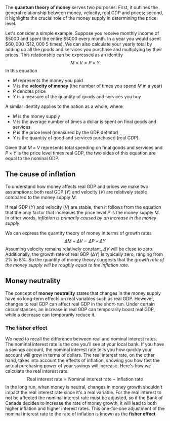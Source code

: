 The **quantum theory of money** serves two purposes: First, it outlines the general relationship between money, velocity, real GDP and prices; second, it highlights the crucial role of the money supply in determining the price level.

Let's consider a simple example. Suppose you receive monthly income of $\$5000$ and spent the entire $\$5000$ every month. In a year you would spent $\$60,000$ ($\$12,000$ 5 times). We can also calculate your yearly total by adding up all the goods and services you purchase and multiplying by their prices. This relationship can be expressed as an identity
$$M \times V = P \times Y$$
In this equation 
- $M$ represents the money you paid
- $V$ is the **velocity of money** (the number of times you spend $M$ in a year) 
- $P$ denotes price 
- $Y$ is a measure of the quantity of goods and services you buy

A similar identity applies to the nation as a whole, where 
- $M$ is the money supply 
- $V$ is the average number of times a dollar is spent on final goods and services 
- $P$ is the price level (measured by the GDP deflator)  
- $Y$ is the quantity of good and services purchased (real GDP).

Given that $M \times V$ represents total spending on final goods and services and $P \times Y$ is the price level times real GDP, the two sides of this equation are equal to the nominal GDP.

## The cause of inflation
To understand how money affects real GDP and prices we make two assumptions: both real GDP ($Y$) and velocity ($V$) are relatively stable compared to the money supply $M$. 

If real GDP $(Y)$ and velocity $(V)$ are stable, then it follows from the equation that the only factor that increases the price level $P$ is the money supply $M$. In other words, *inflation is primarily caused by an increase in the money supply*.

We can express the quantity theory of money in terms of growth rates
$$\Delta M + \Delta V = \Delta P + \Delta Y$$
Assuming velocity remains relatively constant, $\Delta V$ will be close to zero. Additionally, the growth rate of real GDP ($\Delta Y$) is typically zero, ranging from $2\%$ to $8\%$. So the quantity of money theory suggests that the *growth rate of the money supply will be roughly equal to the inflation rate*. 

## Money neutrality
The concept of **money neutrality** states that changes in the money supply have no long-term effects on real variables such as real GDP. However, changes to real GDP can affect real GDP in the short-run. Under certain circumstances, an increase in real GDP can temporarily boost real GDP, while a decrease can temporarily reduce it.

### The fisher effect
We need to recall the difference between real and nominal interest rates. The nominal interest rate is the one you'll see at your local bank. If you have a savings account, the nominal interest rate tells you how quickly your account will grow in terms of dollars. The real interest rate, on the other hand, takes into account the effects of inflation, showing you how fast the actual purchasing power of your savings will increase. Here's how we calculate the real interest rate. 
$$\text{Real interest rate} = \text{Nominal interest rate} - \text{Inflation rate}$$
In the long run, when money is neutral, changes in money growth shouldn't impact the real interest rate since it's a real variable. For the real interest to not be affected the nominal interest rate must be adjusted, so if the Bank of Canada decides to increase the rate of money growth, it will lead to both higher inflation and higher interest rates. This one-for-one adjustment of the nominal interest rate to the rate of inflation is known as the **fisher effect**.
